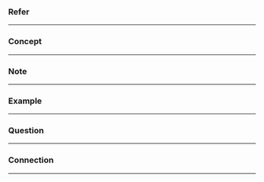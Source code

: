 ### Refer
---

### Concept
----

### Note
---

### Example
---

### Question
---

### Connection
---